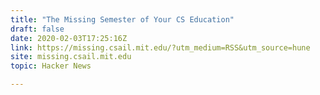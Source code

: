 ```yaml
---
title: "The Missing Semester of Your CS Education"
draft: false
date: 2020-02-03T17:25:16Z
link: https://missing.csail.mit.edu/?utm_medium=RSS&utm_source=hune
site: missing.csail.mit.edu
topic: Hacker News  

---
```


